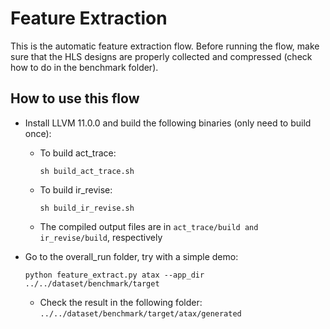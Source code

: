 # Feature Extraction

This is the automatic feature extraction flow. 
Before running the flow, make sure that the HLS designs are properly collected and compressed (check how to do in the benchmark folder).

## How to use this flow
- Install LLVM 11.0.0 and build the following binaries (only need to build once):
   - To build act_trace: 
      
         sh build_act_trace.sh

   - To build ir_revise: 

         sh build_ir_revise.sh

   - The compiled output files are in `act_trace/build and ir_revise/build`, respectively

- Go to the overall_run folder, try with a simple demo: 
      
      python feature_extract.py atax --app_dir ../../dataset/benchmark/target

   - Check the result in the following folder: `../../dataset/benchmark/target/atax/generated`
         